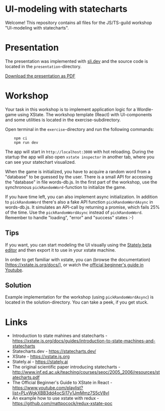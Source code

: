 # UI-modeling with statecharts

Welcome! This repository contains all files for the JS/TS-guild workshop "UI-modeling with statecharts".

# Presentation

The presentation was implemented with [sli.dev](https://sli.dev) and the source code is located in the `presentation`-directory.

[Download the presentation as PDF](https://github.com/KnowitJSTSGuild/ui-modeling-with-statecharts/blob/main/presentation/slides-export.pdf)

# Workshop
Your task in this workshop is to implement application logic for a Wordle-game using XState. The workshop template (React) with UI-components and some
utilities is located in the exercise-subdirectory.

Open terminal in the `exercise`-directory and run the following commands:
```
    npm ci
    npm run dev
```

The app will start in `http://localhost:3000` with hot reloading. During the startup the app will also open `xstate inspector` in another tab, where you can see your statechart visualized.

When the game is initialized, you have to acquire a random word from a "database" to be guessed by the user. There is a small API for accessing the "database" in file words-db.js. In the first part of the workshop, use the synchronous `pickRandomWord`-function to initialize the game. 

If you have time left, you can also implement async initialization. In addition to `pickRandomWord` there's also a fake API function `pickRandomWordAsync` in words-db.js. It simulates an API-call by returning a promise, which fails 25% of the time. Use the `pickRandomWordAsync` instead of `pickRandomWord`. Remember to handle "loading", "error" and "success" states :-)

## Tips

If you want, you can start modeling the UI visually using the [Stately beta editor](https://stately.ai/registry/new?source=landing-page) and then export it to use in your xstate machine.


In order to get familiar with xstate, you can (browse the documentation)[https://xstate.js.org/docs/], or watch the [official beginner's guide in Youtube](https://www.youtube.com/playlist?list=PLvWgkXBB3dd4ocSi17y1JmMmz7S5cV8vI).

## Solution
Example implementation for the workshop (using `pickRandomWordAsync`) is located in the solution-directory. You can take a peek, if you get stuck. 

# Links
- Introduction to state mahines and statecharts - https://xstate.js.org/docs/guides/introduction-to-state-machines-and-statecharts
- Statecharts.dev - https://statecharts.dev/
- XState - https://xstate.js.org
- Stately.ai - https://stately.ai
- The original scientific paper introducing statecharts -  http://www.inf.ed.ac.uk/teaching/courses/seoc/2005_2006/resources/statecharts.pdf
- The Official Beginner's Guide to XState in React - https://www.youtube.com/playlist?list=PLvWgkXBB3dd4ocSi17y1JmMmz7S5cV8vI
- An example how to use xstate with redux - https://github.com/mattpocock/redux-xstate-poc
